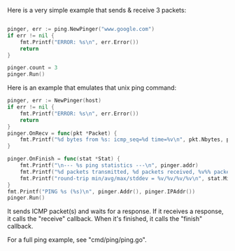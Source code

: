 Here is a very simple example that sends & receive 3 packets:
```go

pinger, err := ping.NewPinger("www.google.com")
if err != nil {
    fmt.Printf("ERROR: %s\n", err.Error())
	return
}

pinger.count = 3
pinger.Run()
```

Here is an example that emulates that unix ping command:
```go
pinger, err := NewPinger(host)
if err != nil {
    fmt.Printf("ERROR: %s\n", err.Error())
    return
}
pinger.OnRecv = func(pkt *Packet) {
    fmt.Printf("%d bytes from %s: icmp_seq=%d time=%v\n", pkt.Nbytes, pkt.IPAddr, pkt.Seq, pkt.Rtt)
}

pinger.OnFinish = func(stat *Stat) {
    fmt.Printf("\n--- %s ping statistics ---\n", pinger.addr)
    fmt.Printf("%d packets transmitted, %d packets received, %v%% packet loss\n", stat.PacketSent, stat.PacketRecv, stat.PacketLoss)
    fmt.Printf("round-trip min/avg/max/stddev = %v/%v/%v/%v\n", stat.MinRtt, stat.AvgRtt, stat.MaxRtt, stat.StdDevRtt)
}
fmt.Printf("PING %s (%s)\n", pinger.Addr(), pinger.IPAddr())
pinger.Run()
```
It sends ICMP packet(s) and waits for a response. If it receives a response, it calls the "receive" callback. When it's finished, it calls the "finish" callback.

For a full ping example, see "cmd/ping/ping.go".